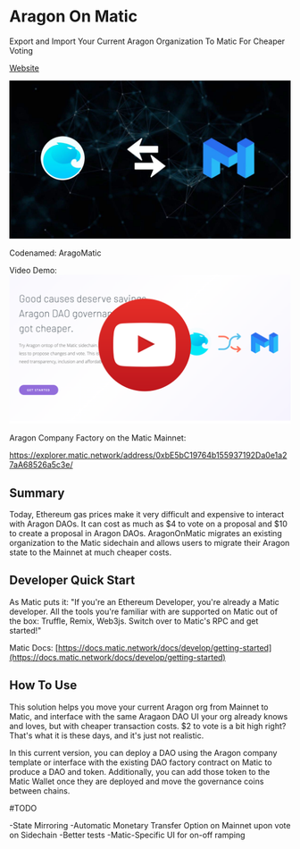 # Aragon On Matic

Export and Import Your Current Aragon Organization To Matic For Cheaper Voting

[Website](https://www.aragomatic.com)

![Matic + Aragon Logos](assets/images/maticandaragon1.jpg)

Codenamed: AragoMatic

Video Demo: [![Watch](/assets/images/pressplay.png)](https://www.youtube.com/watch?v=EcSTd6GRqtM)

Aragon Company Factory on the Matic Mainnet:

https://explorer.matic.network/address/0xbE5bC19764b155937192Da0e1a27aA68526a5c3e/


## Summary
Today, Ethereum gas prices make it very difficult and expensive to interact with Aragon DAOs. It can cost as much as $4 to vote on a proposal and $10 to create a proposal in Aragon DAOs. AragonOnMatic migrates an existing organization to the Matic sidechain and allows users to migrate their Aragon state to the Mainnet at much cheaper costs.

## Developer Quick Start

As Matic puts it: "If you're an Ethereum Developer, you're already a Matic developer. All the tools you're familiar with are supported on Matic out of the box: Truffle, Remix, Web3js. Switch over to Matic's RPC and get started!"

Matic Docs: [https://docs.matic.network/docs/develop/getting-started](https://docs.matic.network/docs/develop/getting-started)



## How To Use

This solution helps you move your current Aragon org from Mainnet to Matic, and interface with the same Aragaon DAO UI your org already knows and loves, but with cheaper transaction costs. $2 to vote is a bit high right? That's what it is these days, and it's just not realistic.

In this current version, you can deploy a DAO using the Aragon company template or interface with the existing DAO factory contract on Matic to produce a DAO and token. Additionally, you can add those token to the Matic Wallet once they are deployed and move the governance coins between chains.


#TODO

-State Mirroring
-Automatic Monetary Transfer Option on Mainnet upon vote on Sidechain
-Better tests
-Matic-Specific UI for on-off ramping

